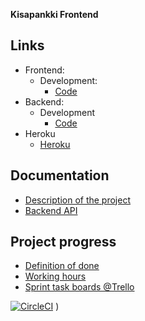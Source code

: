 ﻿**Kisapankki Frontend**

## Links
* Frontend:
  * Development:
    * [Code](https://github.com/partio-scout/kisapankki-frontend)
* Backend:
  * Development
    * [Code](https://github.com/partio-scout/kisapankki-backend)
* Heroku
  * [Heroku](https://kisapankki-staging.herokuapp.com/)

## Documentation
* [Description of the project](documents/description.md)
* [Backend API]()

## Project progress
* [Definition of done](documents/dod.md)
* [Working hours](https://docs.google.com/spreadsheets/d/1sbSCFv57-0l0mHrz8O7aaN3qJKpvZln5gtoDaYR166g/edit?usp=sharing)
* [Sprint task boards @Trello](https://trello.com/partioprojekti/home)

[![CircleCI](https://circleci.com/gh/partio-scout/kisapankki-frontend.svg?style=svg)](https://circleci.com/gh/partio-scout/kisapankki-frontend)
)